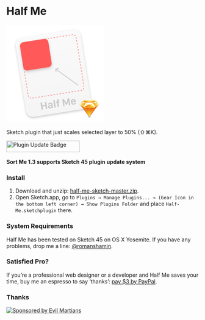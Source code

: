 # Half Me

<img width="256" height="256" src="images/half-me-icon@2x.png" title="Half Me Icon">

Sketch plugin that just scales selected layer to 50% (⇧⌘K).

<img width="192" height="30" src="https://osom.coffee/files/002/419/551/2419551/original/plugin-updates_2x.png" title="Plugin Update Badge">

**Sort Me 1.3 supports Sketch 45 plugin update system**

### Install

1. Download and unzip: [half-me-sketch-master.zip].
2. Open Sketch.app, go to `Plugins → Manage Plugins... → (Gear Icon in the bottom left corner) → Show Plugins Folder` and place `Half-Me.sketchplugin` there.

[half-me-sketch-master.zip]: https://github.com/romashamin/half-me-sketch/archive/master.zip

### System Requirements

Half Me has been tested on Sketch 45 on OS X Yosemite. If you have any problems, drop me a line: [@romanshamin].

[@romanshamin]: https://twitter.com/romanshamin

### Satisfied Pro?

If you’re a professional web designer or a developer and Half Me saves your time, buy me an espresso to say ‘thanks’: [pay $3 by PayPal].

[pay $3 by PayPal]: https://www.paypal.me/romanshamin/3

### Thanks

<a href="https://evilmartians.com/?utm_source=half-me">
<img src="https://evilmartians.com/badges/sponsored-by-evil-martians.svg" alt="Sponsored by Evil Martians" width="236" height="54"></a>
